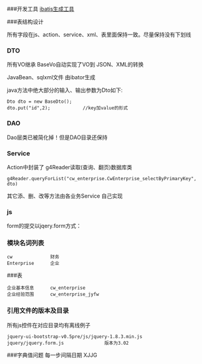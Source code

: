 ###开发工具
[ibatis生成工具](http://joe5456536.blog.163.com/blog/static/85374773201010273375550/)

###表结构设计

所有字段在js、action、service、xml、表里面保持一致。尽量保持没有下划线

### DTO

所有VO继承 BaseVo自动实现了VO到 JSON、XML的转换

JavaBean、sqlxml文件 由ibator生成

java方法中绝大部分的输入、输出参数为Dto如下:

	Dto dto = new BaseDto();
	dto.put("id",2);			//key加value的形式

### DAO

Dao层类已被简化掉！但是DAO目录还保持

### Service

Action中封装了 g4Reader读取(查询、翻页)数据库类
			
	g4Reader.queryForList("cw_enterprise.CwEnterprise_selectByPrimaryKey", dto)

其它添、删、改等方法由各业务Service 自己实现

### js

form的提交以jqery.form方式：

### 模块名词列表
	cw			 	财务
    Enterprise  	企业
   
###表
	
	企业基本信息		cw_enterprise
	企业经验范围		cw_enterprise_jyfw
	


### 引用文件的版本及目录
所有js控件在对应目录均有离线例子

	jquery-ui-bootstrap-v0.5pre/js/jquery-1.8.3.min.js
	jquery/jquery.form.js				版本为3.02							
	
###字典值问题
	每一步间隔日期			XJJG
	
	
	
